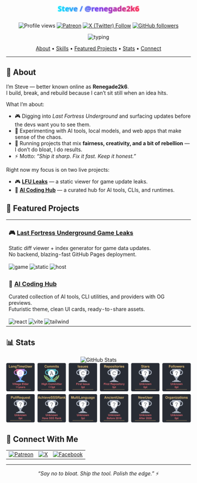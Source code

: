 <!--
  Profile README for GitHub: drop this into a repo named exactly your username.
  Author: Steve (aka @renegade2k6)
  Vibe: Futuristic, polished, no-nonsense.
-->

<!-- ========= HERO ========= -->
<div align="center">

  <!-- Gradient SVG Title (cleaned) -->
  <svg width="100%" height="100" viewBox="0 0 1200 100" xmlns="http://www.w3.org/2000/svg" role="img" aria-label="Steve / @renegade2k6">
    <defs>
      <linearGradient id="grad" x1="0" x2="1" y1="0" y2="0">
        <stop offset="0%" stop-color="#00E5FF"/>
        <stop offset="50%" stop-color="#7C3AED"/>
        <stop offset="100%" stop-color="#FF2D55"/>
      </linearGradient>
      <filter id="glow">
        <feGaussianBlur stdDeviation="3.5" result="coloredBlur"/>
        <feMerge>
          <feMergeNode in="coloredBlur"/>
          <feMergeNode in="SourceGraphic"/>
        </feMerge>
      </filter>
    </defs>
    <text x="50%" y="68%" text-anchor="middle" font-size="48" font-family="Segoe UI, Inter, system-ui, -apple-system, sans-serif" font-weight="800" fill="url(#grad)" filter="url(#glow)">
      Steve / @renegade2k6
    </text>
  </svg>

  <!-- Quick badges -->
  <p>
    <img alt="Profile views" src="https://komarev.com/ghpvc/?username=renegade2k6&style=for-the-badge&color=blueviolet" />
    <a href="https://www.patreon.com/renegade2k6UK"><img alt="Patreon" src="https://img.shields.io/badge/Patreon-support-FF424D?style=for-the-badge&logo=patreon&logoColor=white" /></a>
    <a href="https://x.com/Renegade2k6News"><img alt="X (Twitter) Follow" src="https://img.shields.io/badge/follow-@Renegade2k6News-111?style=for-the-badge&logo=x&logoColor=white" /></a>
    <a href="https://github.com/renegade2k6?tab=followers"><img alt="GitHub followers" src="https://img.shields.io/github/followers/renegade2k6?style=for-the-badge&logo=github" /></a>
  </p>

  <!-- Typing SVG (updated & unclipped) -->
  <img
    alt="typing"
    src="https://readme-typing-svg.herokuapp.com?duration=2600&pause=700&multiline=true&width=820&height=90&size=24&lines=LFU+Leaks%3A+game+updates%2C+fast.;AI+Coding+Hub%3A+tools%2C+CLIs%2C+runtimes.;Fair%2C+clean%2C+useful.+Or+it+doesn%E2%80%99t+ship."
  />
</div>

<!-- ========= NAV ========= -->
<p align="center">
  <a href="#-about">About</a> •
  <a href="#-skills">Skills</a> •
  <a href="#-featured-projects">Featured Projects</a> •
  <a href="#-stats">Stats</a> •
  <a href="#-connect">Connect</a>
</p>

<hr/>

<!-- ========= ABOUT ========= -->
<h2 id="-about">👋 About</h2>

I’m Steve — better known online as <strong>Renegade2k6</strong>.<br/>
I build, break, and rebuild because I can’t sit still when an idea hits.

What I’m about:
<ul>
  <li>🎮 Digging into <em>Last Fortress Underground</em> and surfacing updates before the devs want you to see them.</li>
  <li>🤖 Experimenting with AI tools, local models, and web apps that make sense of the chaos.</li>
  <li>📝 Running projects that mix <strong>fairness, creativity, and a bit of rebellion</strong> — I don’t do bloat, I do results.</li>
  <li>⚡ Motto: <em>“Ship it sharp. Fix it fast. Keep it honest.”</em></li>
</ul>

Right now my focus is on two live projects:
<ul>
  <li>🎮 <strong><a href="https://renegade2k6.github.io/LFULeaks/">LFU Leaks</a></strong> — a static viewer for game update leaks.</li>
  <li>🤖 <strong><a href="https://renegade2k6.github.io/ai-coding-hub/">AI Coding Hub</a></strong> — a curated hub for AI tools, CLIs, and runtimes.</li>
</ul>

<!-- ========= FEATURED PROJECTS ========= -->
<h2 id="-featured-projects">🚀 Featured Projects</h2>

<table>
  <tr>
    <td>
      <h3>🎮 <a href="https://renegade2k6.github.io/LFULeaks/">Last Fortress Underground Game Leaks</a></h3>
      Static diff viewer + index generator for game data updates.<br/>
      No backend, blazing-fast GitHub Pages deployment.<br/><br/>
      <img alt="game" src="https://img.shields.io/badge/Game-Leaks-critical?style=flat-square&logo=markdown&logoColor=white" />
      <img alt="static" src="https://img.shields.io/badge/Static-Site-111111?style=flat-square" />
      <img alt="host" src="https://img.shields.io/badge/Hosted-GitHub%20Pages-181717?style=flat-square&logo=github" />
    </td>
  </tr>
  <tr>
    <td>
      <h3>🤖 <a href="https://renegade2k6.github.io/ai-coding-hub/">AI Coding Hub</a></h3>
      Curated collection of AI tools, CLI utilities, and providers with OG previews.<br/>
      Futuristic theme, clean UI cards, ready-to-share assets.<br/><br/>
      <img alt="react" src="https://img.shields.io/badge/React-18-61DAFB?logo=react&logoColor=white&style=flat-square" />
      <img alt="vite" src="https://img.shields.io/badge/Vite-4-646CFF?logo=vite&logoColor=white&style=flat-square" />
      <img alt="tailwind" src="https://img.shields.io/badge/Tailwind-v4-06B6D4?logo=tailwindcss&logoColor=white&style=flat-square" />
    </td>
  </tr>
</table>

<!-- ========= STATS ========= -->
<h2 id="-stats">📊 Stats</h2>

<div align="center">
  <img src="https://github-readme-stats.vercel.app/api?username=renegade2k6&show_icons=true&theme=dracula" alt="GitHub Stats" />
</div>

<div align="center">
  <!-- Self-hosted cards (updated nightly by GitHub Action) -->
  <img alt="GitHub Profile Trophies" src="./assets/trophies.svg" />
</div>

<!-- ========= CONNECT ========= -->
<h2 id="-connect">🔗 Connect With Me</h2>

<table align="center">
  <tr>
    <td align="center">
      <a href="https://www.patreon.com/renegade2k6UK" target="_blank">
        <img alt="Patreon" src="https://img.shields.io/badge/Patreon-FF424D?style=for-the-badge&logo=patreon&logoColor=white" style="display: block;" />
      </a>
    </td>
    <td align="center">
      <a href="https://x.com/Renegade2k6News" target="_blank">
        <img alt="X" src="https://img.shields.io/badge/Follow-%40Renegade2k6News-000000?style=for-the-badge&logo=x&logoColor=white" style="display: block;" />
      </a>
    </td>
    <td align="center">
      <a href="https://www.facebook.com/ren2k6" target="_blank">
        <img alt="Facebook" src="https://img.shields.io/badge/Facebook-1877F2?style=for-the-badge&logo=facebook&logoColor=white" style="display: block;" />
      </a>
    </td>
  </tr>
</table>

<hr/>
<p align="center"><i>“Say no to bloat. Ship the tool. Polish the edge.”</i> ⚡</p>
